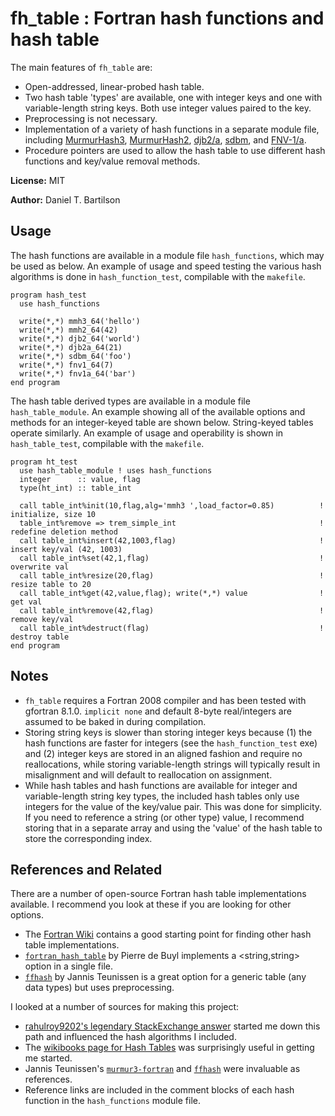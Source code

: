 # fh_table : Fortran hash functions and hash table

The main features of `fh_table` are:

- Open-addressed, linear-probed hash table.
- Two hash table 'types' are available, one with integer keys and one with variable-length string keys. Both use integer values paired to the key. 
- Preprocessing is not necessary.
- Implementation of a variety of hash functions in a separate module file, including [MurmurHash3](https://github.com/aappleby/smhasher/blob/master/src/MurmurHash3.cpp), [MurmurHash2](https://github.com/aappleby/smhasher/blob/master/src/MurmurHash2.cpp), [djb2/a](http://www.cse.yorku.ca/~oz/hash.html), [sdbm](http://www.cse.yorku.ca/~oz/hash.html), and [FNV-1/a](http://www.isthe.com/chongo/tech/comp/fnv/index.html#FNV-1). 
- Procedure pointers are used to allow the hash table to use different hash functions and key/value removal methods.

**License:** MIT

**Author:** Daniel T. Bartilson

## Usage

The hash functions are available in a module file `hash_functions`, which may be used as below. An example of usage and speed testing the various hash algorithms is done in `hash_function_test`, compilable with the `makefile`.

````Fortran
program hash_test
  use hash_functions

  write(*,*) mmh3_64('hello')
  write(*,*) mmh2_64(42)
  write(*,*) djb2_64('world')
  write(*,*) djb2a_64(21)
  write(*,*) sdbm_64('foo')
  write(*,*) fnv1_64(7)
  write(*,*) fnv1a_64('bar')
end program
````

The hash table derived types are available in a module file `hash_table_module`. An example showing all of the available options and methods for an integer-keyed table are shown below. String-keyed tables operate similarly. An example of usage and operability is shown in `hash_table_test`, compilable with the `makefile`.

````Fortran
program ht_test
  use hash_table_module ! uses hash_functions
  integer      :: value, flag
  type(ht_int) :: table_int

  call table_int%init(10,flag,alg='mmh3 ',load_factor=0.85)          ! initialize, size 10
  table_int%remove => trem_simple_int                                ! redefine deletion method
  call table_int%insert(42,1003,flag)                                ! insert key/val (42, 1003)
  call table_int%set(42,1,flag)                                      ! overwrite val
  call table_int%resize(20,flag)                                     ! resize table to 20
  call table_int%get(42,value,flag); write(*,*) value                ! get val
  call table_int%remove(42,flag)                                     ! remove key/val
  call table_int%destruct(flag)                                      ! destroy table
end program
````

## Notes 

- `fh_table` requires a Fortran 2008 compiler and has been tested with gfortran 8.1.0. `implicit none` and default 8-byte real/integers are assumed to be baked in during compilation. 
- Storing string keys is slower than storing integer keys because (1) the hash functions are faster for integers (see the `hash_function_test` exe) and (2) integer keys are stored in an aligned fashion and require no reallocations, while storing variable-length strings will typically result in misalignment and will default to reallocation on assignment.
- While hash tables and hash functions are available for integer and variable-length string key types, the included hash tables only use integers for the value of the key/value pair. This was done for simplicity. If you need to reference a string (or other type) value, I recommend storing that in a separate array and using the 'value' of the hash table to store the corresponding index.

## References and Related

There are a number of open-source Fortran hash table implementations available. I recommend you look at these if you are looking for other options.

- The [Fortran Wiki](http://fortranwiki.org/fortran/show/Hash+tables) contains a good starting point for finding other hash table implementations.
- [`fortran_hash_table`](https://github.com/pdebuyl/fortran_hash_table) by Pierre de Buyl implements a <string,string> option in a single file.
- [`ffhash`](https://github.com/jannisteunissen/ffhash) by Jannis Teunissen is a great option for a generic table (any data types) but uses preprocessing.

I looked at a number of sources for making this project:

- [rahulroy9202's legendary StackExchange answer](https://softwareengineering.stackexchange.com/questions/49550/which-hashing-algorithm-is-best-for-uniqueness-and-speed) started me down this path and influenced the hash algorithms I included.
- The [wikibooks page for Hash Tables](https://en.wikibooks.org/wiki/Data_Structures/Hash_Tables) was surprisingly useful in getting me started.
- Jannis Teunissen's [`murmur3-fortran`](https://github.com/jannisteunissen/murmur3-fortran) and [`ffhash`](https://github.com/jannisteunissen/ffhash) were invaluable as references.
- Reference links are included in the comment blocks of each hash function in the `hash_functions` module file.
